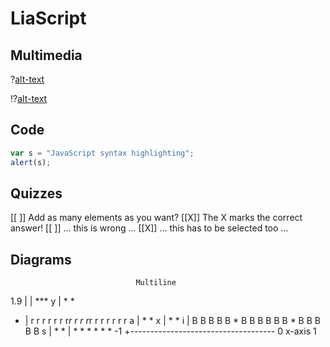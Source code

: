 <!--
author:   Your Name
email:    your@email.com
version:  0.1.0
language: en
narrator: US English Female

comment:  This simple description of your course.
          Multiline is also okay.

link:     https://cdn.jsdelivr.net/chartist.js/latest/chartist.min.css

script:   https://cdn.jsdelivr.net/chartist.js/latest/chartist.min.js

translation: Français translations/French.md
-->

# LiaScript

## Multimedia

?[alt-text](https://bigsoundbank.com/UPLOAD/mp3/1068.mp3)

!?[alt-text](https://www.youtube.com/embed/bICfKRyKTwE)

## Code

```javascript
var s = "JavaScript syntax highlighting";
alert(s);
```
<script>
  try{
    eval(`@input`);
  } catch (e) {
    var log = e.stack.match(/((.*?):(.*))\n.*?(:(\d+):(\d+)\)\n)/);
    var err_msg = new LiaError(log[1] + " =>  (" + log[4], 1);
    err_msg.add_detail(0, log[3], "error", log[5]-1, log[6]);
    throw err_msg;
  }
</script>

## Quizzes

[[ ]] Add as many elements as you want?
[[X]] The X marks the correct answer!
[[ ]] ... this is wrong ...
[[X]] ... this has to be selected too ...

## Diagrams

                                Multiline
1.9 |
    |                 ***
  y |               *     *
  - | r r r r r r r*r r r r*r r r r r r r
  a |             *         *
  x |            *           *
  i | B B B B B * B B B B B B * B B B B B
  s |         *                 *
    | *  * *                       * *  *
 -1 +------------------------------------
    0              x-axis               1
